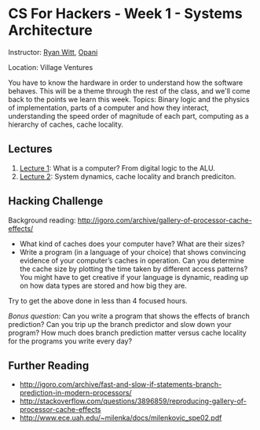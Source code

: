 # CS For Hackers - Week 1 - Systems Architecture

Instructor: [Ryan Witt](http://twitter.com/onecreativenerd), [Opani](http://opani.com/)

Location: Village Ventures

You have to know the hardware in order to understand how the software behaves. This
will be a theme through the rest of the class, and we'll come back to the
points we learn this week. Topics: Binary logic and the physics of
implementation, parts of a computer and how they interact, understanding the
speed order of magnitude of each part, computing as a hierarchy of caches,
cache locality.

## Lectures

1. [Lecture 1](https://github.com/ryanwitt/csh/blob/master/week-01/lecture1.md): What is a computer? From digital logic to the ALU.
2. [Lecture 2](https://github.com/ryanwitt/csh/blob/master/week-01/lecture2.md): System dynamics, cache locality and branch prediciton.

## Hacking Challenge

Background reading:
<http://igoro.com/archive/gallery-of-processor-cache-effects/>

- What kind of caches does your computer have? What are their sizes?  
- Write a program (in a language of your choice) that shows convincing evidence
  of your computer’s caches in operation. Can you determine the cache size by
  plotting the time taken by different access patterns?  You might have to get
  creative if your language is dynamic, reading up on how data types are stored
  and how big they are.

Try to get the above done in less than 4 focused hours.

*Bonus question:* Can you write a program that shows the effects of branch
prediction? Can you trip up the branch predictor and slow down your program?
How much does branch prediction matter versus cache locality for the programs
you write every day?


## Further Reading

- <http://igoro.com/archive/fast-and-slow-if-statements-branch-prediction-in-modern-processors/>
- <http://stackoverflow.com/questions/3896859/reproducing-gallery-of-processor-cache-effects>
- <http://www.ece.uah.edu/~milenka/docs/milenkovic_spe02.pdf>

